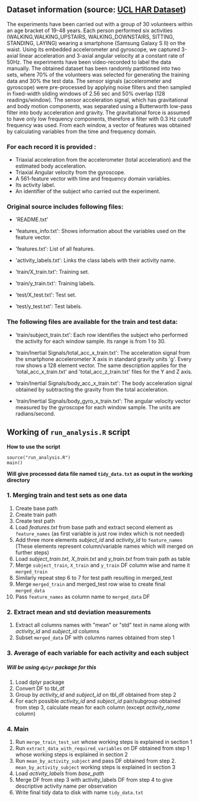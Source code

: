 ## Dataset information (source: [UCL HAR Dataset](https://archive.ics.uci.edu/dataset/240/human+activity+recognition+using+smartphones))

The experiments have been carried out with a group of 30 volunteers within an age bracket of 19-48 years. Each person performed six activities (WALKING,WALKING_UPSTAIRS, WALKING_DOWNSTAIRS, SITTING, STANDING, LAYING) wearing a smartphone (Samsung Galaxy S II) on the waist. Using its embedded accelerometer and gyroscope, we captured 3-axial linear acceleration and 3-axial angular velocity at a constant rate of 50Hz. The experiments have been video-recorded to label the data manually. The obtained dataset has been randomly partitioned into two sets, where 70% of the volunteers was selected for generating the training data and 30% the test data. The sensor signals (accelerometer and gyroscope) were pre-processed by applying noise filters and then sampled in fixed-width sliding windows of 2.56 sec and 50% overlap (128 readings/window). The sensor acceleration signal, which has gravitational and body motion components, was separated using a Butterworth low-pass filter into body acceleration and gravity. The gravitational force is assumed to have only low frequency components, therefore a filter with 0.3 Hz cutoff frequency was used. From each window, a vector of features was obtained by calculating variables from the time and frequency domain.

### For each record it is provided :

- Triaxial acceleration from the accelerometer (total acceleration) and the estimated body acceleration.
- Triaxial Angular velocity from the gyroscope.
- A 561-feature vector with time and frequency domain variables.
- Its activity label.
- An identifier of the subject who carried out the experiment.

### Original source includes following files:

- 'README.txt'

- 'features_info.txt': Shows information about the variables used on the feature vector.

- 'features.txt': List of all features.

- 'activity_labels.txt': Links the class labels with their activity name.

- 'train/X_train.txt': Training set.

- 'train/y_train.txt': Training labels.

- 'test/X_test.txt': Test set.

- 'test/y_test.txt': Test labels.

### The following files are available for the train and test data:

- 'train/subject_train.txt': Each row identifies the subject who performed the activity for each window sample. Its range is from 1 to 30.

- 'train/Inertial Signals/total_acc_x_train.txt': The acceleration signal from the smartphone accelerometer X axis in standard gravity units 'g'. Every row shows a 128 element vector. The same description applies for the 'total_acc_x_train.txt' and 'total_acc_z_train.txt' files for the Y and Z axis.

- 'train/Inertial Signals/body_acc_x_train.txt': The body acceleration signal obtained by subtracting the gravity from the total acceleration.

- 'train/Inertial Signals/body_gyro_x_train.txt': The angular velocity vector measured by the gyroscope for each window sample. The units are radians/second.

## Working of `run_analysis.R` script

**How to use the script**

```
source("run_analysis.R")
main()
```

**Will give processed data file named `tidy_data.txt` as ouput in the working directory**

### 1. Merging train and test sets as one data

1.  Create base path
2.  Create train path
3.  Create test path
4.  Load _features.txt_ from base path and extract second element as `feature_names` (as first variable is just row index which is not needed)
5.  Add three more elements _subject_id_ and _activity_id_ to `feature_names` (These elements represent column/variable names which will merged on further steps)
6.  Load _subject_train.txt_, _X_train.txt_ and _y_train.txt_ from train path as table
7.  Merge `subject_train`, `X_train` and `y_train` DF column wise and name it `merged_train`
8.  Similarly repeat step 6 to 7 for test path resulting in merged_test
9.  Merge `merged_train` and merged_test row wise to create final `merged_data`
10. Pass `feature_names` as column name to `merged_data` DF

### 2. Extract mean and std deviation measurements

1.  Extract all columns names with "mean" or "std" text in name along with _activity_id_ and _subject_id_ columns
2.  Subset `merged_data` DF with columns names obtained from step 1

### 3. Average of each variable for each activity and each subject

##### Will be using `dplyr` package for this

1.  Load dplyr package
2.  Convert DF to tbl_df
3.  Group by _activity_id_ and _subject_id_ on tbl_df obtained from step 2
4.  For each possible _activity_id_ and _subject_id_ pair/subgroup obtained from step 3, calculate mean for each column (except _activity_name_ column)

### 4. Main

1.  Run `merge_train_test_set` whose working steps is explained in section 1
2.  Run `extract_data_with_required_variables` on DF obtained from step 1 whose working steps is explained in section 2
3.  Run `mean_by_activity_subject` and pass DF obtained from step 2. `mean_by_activity_subject` working steps is explained in section 3
4.  Load _activity_labels_ from _base_path_
5.  Merge DF from step 3 with activity_labels DF from step 4 to give descriptive activity name per observation
6.  Write final tidy data to disk with name `tidy_data.txt`
